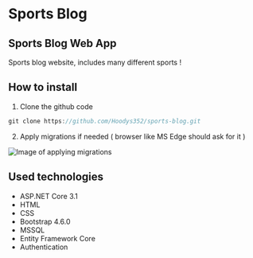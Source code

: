 # Sports Blog

## Sports Blog Web App

Sports blog website, includes many different sports !

## How to install

1. Clone the github code
  ```javascript
  git clone https://github.com/Hoodys352/sports-blog.git
  ```
2. Apply migrations if needed ( browser like MS Edge should ask for it )

![Image of applying migrations](https://codedocu.com/Daten/Images/2/Image_2151_1.jpg)


## Used technologies

* ASP.NET Core 3.1
* HTML
* CSS
* Bootstrap 4.6.0
* MSSQL
* Entity Framework Core
* Authentication
